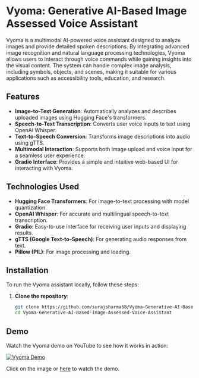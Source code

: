 # Vyoma: Generative AI-Based Image Assessed Voice Assistant

Vyoma is a multimodal AI-powered voice assistant designed to analyze images and provide detailed spoken descriptions. By integrating advanced image recognition and natural language processing technologies, Vyoma allows users to interact through voice commands while gaining insights into the visual content. The system can handle complex image analysis, including symbols, objects, and scenes, making it suitable for various applications such as accessibility tools, education, and research.

## Features

- **Image-to-Text Generation**: Automatically analyzes and describes uploaded images using Hugging Face's transformers.
- **Speech-to-Text Transcription**: Converts user voice inputs to text using OpenAI Whisper.
- **Text-to-Speech Conversion**: Transforms image descriptions into audio using gTTS.
- **Multimodal Interaction**: Supports both image upload and voice input for a seamless user experience.
- **Gradio Interface**: Provides a simple and intuitive web-based UI for interacting with Vyoma.


## Technologies Used

- **Hugging Face Transformers**: For image-to-text processing with model quantization.
- **OpenAI Whisper**: For accurate and multilingual speech-to-text transcription.
- **Gradio**: Easy-to-use interface for receiving user inputs and displaying results.
- **gTTS (Google Text-to-Speech)**: For generating audio responses from text.
- **Pillow (PIL)**: For image processing and loading.

## Installation

To run the Vyoma assistant locally, follow these steps:

1. **Clone the repository**:
   ```bash
   git clone https://github.com/surajsharma68/Vyoma-Generative-AI-Based-Image-Assessed-Voice-Assistant.git
   cd Vyoma-Generative-AI-Based-Image-Assessed-Voice-Assistant

## Demo

Watch the Vyoma demo on YouTube to see how it works in action:

[![Vyoma Demo](https://img.youtube.com/vi/D3d95ew_lx4/0.jpg)](https://youtu.be/D3d95ew_lx4)

Click on the image or [here](https://youtu.be/D3d95ew_lx4) to watch the demo.

